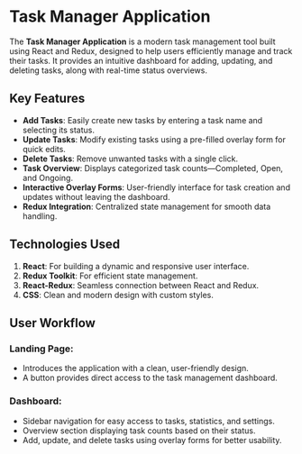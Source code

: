 # Task Manager Application

The **Task Manager Application** is a modern task management tool built using React and Redux, designed to help users efficiently manage and track their tasks. It provides an intuitive dashboard for adding, updating, and deleting tasks, along with real-time status overviews.

## Key Features
- **Add Tasks**: Easily create new tasks by entering a task name and selecting its status.
- **Update Tasks**: Modify existing tasks using a pre-filled overlay form for quick edits.
- **Delete Tasks**: Remove unwanted tasks with a single click.
- **Task Overview**: Displays categorized task counts—Completed, Open, and Ongoing.
- **Interactive Overlay Forms**: User-friendly interface for task creation and updates without leaving the dashboard.
- **Redux Integration**: Centralized state management for smooth data handling.

## Technologies Used
1. **React**: For building a dynamic and responsive user interface.
2. **Redux Toolkit**: For efficient state management.
3. **React-Redux**: Seamless connection between React and Redux.
4. **CSS**: Clean and modern design with custom styles.

## User Workflow
### Landing Page:
- Introduces the application with a clean, user-friendly design.
- A button provides direct access to the task management dashboard.

### Dashboard:
- Sidebar navigation for easy access to tasks, statistics, and settings.
- Overview section displaying task counts based on their status.
- Add, update, and delete tasks using overlay forms for better usability.
